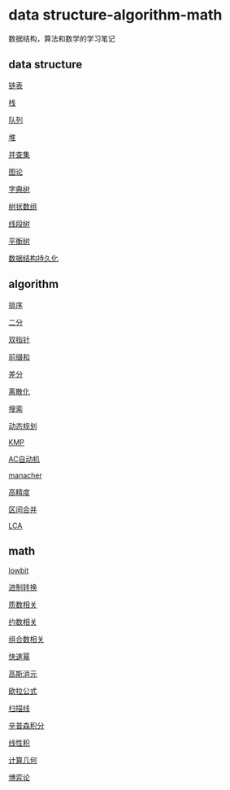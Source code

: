 # data structure-algorithm-math 
数据结构，算法和数学的学习笔记

## data structure
[链表](https://github.com/chouring/data_structure-algorithm-math/blob/main/data_structure/list/list.md)

[栈](https://github.com/chouring/data_structure-algorithm-math/blob/main/data_structure/stack/stack.md)

[队列](https://github.com/chouring/data_structure-algorithm-math/blob/main/data_structure/queue/queue.md)

[堆](https://github.com/chouring/data_structure-algorithm-math/blob/main/data_structure/heap/heap.md)

[并查集](https://github.com/chouring/data_structure-algorithm-math/blob/main/data_structure/union_query_set/u_q_s.md)

[图论](https://github.com/robotkkk/data-structure-and-algorithm/tree/main/data_structure/graph/README.md)

[字典树](https://github.com/chouring/data_structure-algorithm-math/blob/main/data_structure/trie/trie.md)

[树状数组]()

[线段树]()

[平衡树](https://github.com/chouring/data_structure-algorithm-math/blob/main/data_structure/bt/README.md)

[数据结构持久化](https://github.com/chouring/data_structure-algorithm-math/blob/main/data_structure/persistence/persistence.md)

## algorithm
[排序](https://github.com/chouring/data_structure-algorithm-math/blob/main/algorithm/sort/sort.md)

[二分](https://github.com/chouring/data_structure-algorithm-math/blob/main/algorithm/binary_search/binary.md)

[双指针](https://github.com/chouring/data_structure-algorithm-math/blob/main/algorithm/two_points/README.md)

[前缀和](https://github.com/chouring/data_structure-algorithm-math/blob/main/algorithm/pre_sum/pre_sum.md)

[差分](https://github.com/chouring/data_structure-algorithm-math/blob/main/algorithm/diff/diff.md)

[离散化](https://github.com/chouring/data_structure-algorithm-math/blob/main/algorithm/disc/README.md)

[搜索](https://github.com/chouring/data_structure-algorithm-math/blob/main/algorithm/search/README.md)

[动态规划](https://github.com/chouring/data_structure-algorithm-math/blob/main/algorithm/dp/README.md)

[KMP](https://github.com/chouring/data_structure-algorithm-math/blob/main/algorithm/kmp/kmp.md)

[AC自动机]()

[manacher](https://github.com/chouring/data_structure-algorithm-math/blob/main/algorithm/manacher/manacher.md)

[高精度](https://github.com/chouring/data_structure-algorithm-math/blob/main/algorithm/high_precision_calc/high_precision_calc.md)

[区间合并](https://github.com/chouring/data_structure-algorithm-math/blob/main/algorithm/merge_segs/README.md)

[LCA]()

## math
[lowbit](https://github.com/chouring/data_structure-algorithm-math/blob/main/math/low_bit/low_bit.md)

[进制转换](https://github.com/robotkkk/data-structure-and-algorithm/tree/main/math/bin_coversion)

[质数相关](https://github.com/robotkkk/data-structure-and-algorithm/tree/main/math/prime)

[约数相关](https://github.com/robotkkk/data-structure-and-algorithm/tree/main/math/divisor)

[组合数相关](https://github.com/robotkkk/data-structure-and-algorithm/tree/main/math/combination_number)

[快速幂](https://github.com/robotkkk/data-structure-and-algorithm/tree/main/math/quick_pow)

[高斯消元](https://github.com/robotkkk/data-structure-and-algorithm/tree/main/math/matrix)

[欧拉公式](https://github.com/robotkkk/data-structure-and-algorithm/tree/main/math/euler)

[扫描线](https://github.com/robotkkk/data-structure-and-algorithm/tree/main/math/scan_line)

[辛普森积分](https://github.com/robotkkk/data-structure-and-algorithm/tree/main/math/simpson)

[线性积](https://github.com/robotkkk/data-structure-and-algorithm/tree/main/math/liner_base)

[计算几何](https://github.com/robotkkk/data-structure-and-algorithm/tree/main/math/computational_geometry)

[博弈论](https://github.com/robotkkk/data-structure-and-algorithm/tree/main/math/game_theory)
